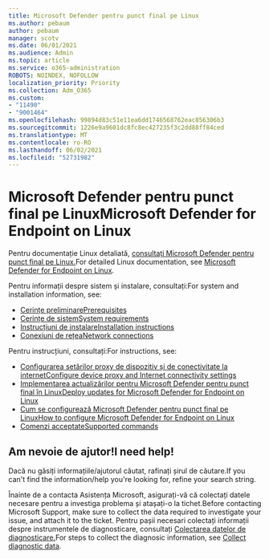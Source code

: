 ```yaml
---
title: Microsoft Defender pentru punct final pe Linux
ms.author: pebaum
author: pebaum
manager: scotv
ms.date: 06/01/2021
ms.audience: Admin
ms.topic: article
ms.service: o365-administration
ROBOTS: NOINDEX, NOFOLLOW
localization_priority: Priority
ms.collection: Adm_O365
ms.custom:
- "11490"
- "9001464"
ms.openlocfilehash: 99894d83c51e11ea6dd1746568762eac856306b3
ms.sourcegitcommit: 1226e9a9601dc8fc8ec427235f3c2dd88ff84ced
ms.translationtype: MT
ms.contentlocale: ro-RO
ms.lasthandoff: 06/02/2021
ms.locfileid: "52731982"
---
```

# <a name="microsoft-defender-for-endpoint-on-linux"></a><span data-ttu-id="ecb9f-102">Microsoft Defender pentru punct final pe Linux</span><span class="sxs-lookup"><span data-stu-id="ecb9f-102">Microsoft Defender for Endpoint on Linux</span></span>

<span data-ttu-id="ecb9f-103">Pentru documentație Linux detaliată, [consultați Microsoft Defender pentru punct final pe Linux.](/microsoft-365/security/defender-endpoint/microsoft-defender-endpoint-linux)</span><span class="sxs-lookup"><span data-stu-id="ecb9f-103">For detailed Linux documentation, see [Microsoft Defender for Endpoint on Linux](/microsoft-365/security/defender-endpoint/microsoft-defender-endpoint-linux).</span></span>

<span data-ttu-id="ecb9f-104">Pentru informații despre sistem și instalare, consultați:</span><span class="sxs-lookup"><span data-stu-id="ecb9f-104">For system and installation information, see:</span></span>

- [<span data-ttu-id="ecb9f-105">Cerințe preliminare</span><span class="sxs-lookup"><span data-stu-id="ecb9f-105">Prerequisites</span></span>](/microsoft-365/security/defender-endpoint/microsoft-defender-endpoint-linux#prerequisites)
- [<span data-ttu-id="ecb9f-106">Cerințe de sistem</span><span class="sxs-lookup"><span data-stu-id="ecb9f-106">System requirements</span></span>](/microsoft-365/security/defender-endpoint/microsoft-defender-endpoint-linux#system-requirements)
- [<span data-ttu-id="ecb9f-107">Instrucțiuni de instalare</span><span class="sxs-lookup"><span data-stu-id="ecb9f-107">Installation instructions</span></span>](/microsoft-365/security/defender-endpoint/microsoft-defender-endpoint-linux#installation-instructions)
- [<span data-ttu-id="ecb9f-108">Conexiuni de rețea</span><span class="sxs-lookup"><span data-stu-id="ecb9f-108">Network connections</span></span>](/microsoft-365/security/defender-endpoint/microsoft-defender-endpoint-linux#network-connections)

<span data-ttu-id="ecb9f-109">Pentru instrucțiuni, consultați:</span><span class="sxs-lookup"><span data-stu-id="ecb9f-109">For instructions, see:</span></span>

- [<span data-ttu-id="ecb9f-110">Configurarea setărilor proxy de dispozitiv și de conectivitate la internet</span><span class="sxs-lookup"><span data-stu-id="ecb9f-110">Configure device proxy and Internet connectivity settings</span></span>](/microsoft-365/security/defender-endpoint/configure-proxy-internet#enable-access-to-microsoft-defender-atp-service-urls-in-the-proxy-server)
- [<span data-ttu-id="ecb9f-111">Implementarea actualizărilor pentru Microsoft Defender pentru punct final în Linux</span><span class="sxs-lookup"><span data-stu-id="ecb9f-111">Deploy updates for Microsoft Defender for Endpoint on Linux</span></span>](/microsoft-365/security/defender-endpoint/linux-updates)
- [<span data-ttu-id="ecb9f-112">Cum se configurează Microsoft Defender pentru punct final pe Linux</span><span class="sxs-lookup"><span data-stu-id="ecb9f-112">How to configure Microsoft Defender for Endpoint on Linux</span></span>](/microsoft-365/security/defender-endpoint/microsoft-defender-endpoint-linux#how-to-configure-microsoft-defender-for-endpoint-on-linux)
- [<span data-ttu-id="ecb9f-113">Comenzi acceptate</span><span class="sxs-lookup"><span data-stu-id="ecb9f-113">Supported commands</span></span>](/microsoft-365/security/defender-endpoint/linux-resources#supported-commands)

## <a name="i-need-help"></a><span data-ttu-id="ecb9f-114">Am nevoie de ajutor!</span><span class="sxs-lookup"><span data-stu-id="ecb9f-114">I need help!</span></span>

<span data-ttu-id="ecb9f-115">Dacă nu găsiți informațiile/ajutorul căutat, rafinați șirul de căutare.</span><span class="sxs-lookup"><span data-stu-id="ecb9f-115">If you can't find the information/help you're looking for, refine your search string.</span></span>

<span data-ttu-id="ecb9f-116">Înainte de a contacta Asistența Microsoft, asigurați-vă că colectați datele necesare pentru a investiga problema și atașați-o la tichet.</span><span class="sxs-lookup"><span data-stu-id="ecb9f-116">Before contacting Microsoft Support, make sure to collect the data required to investigate your issue, and attach it to the ticket.</span></span> <span data-ttu-id="ecb9f-117">Pentru pașii necesari colectați informații despre instrumentele de diagnosticare, consultați [Colectarea datelor de diagnosticare.](/microsoft-365/security/defender-endpoint/linux-resources#collect-diagnostic-information)</span><span class="sxs-lookup"><span data-stu-id="ecb9f-117">For steps to collect the diagnosic information, see [Collect diagnostic data](/microsoft-365/security/defender-endpoint/linux-resources#collect-diagnostic-information).</span></span>